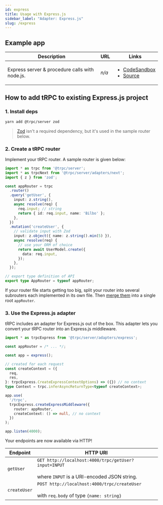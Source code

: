 ```yaml
---
id: express
title: Usage with Express.js
sidebar_label: "Adapter: Express.js"
slug: /express
---
```



## Example app

<table>
  <thead>
    <tr>
      <th>Description</th>
      <th>URL</th>
      <th>Links</th>
    </tr>
  </thead>
  <tbody>
    <tr>
      <td>Express server &amp; procedure calls with node.js.</td>
      <td><em>n/a</em></td>
      <td>
        <ul>
          <li><a href="https://githubbox.com/trpc/trpc/tree/main/examples/express-server">CodeSandbox</a></li>
          <li><a href="https://github.com/trpc/trpc/tree/main/examples/express-server">Source</a></li>
        </ul>
      </td>
    </tr>
  </tbody>
</table>

## How to add tRPC to existing Express.js project



### 1. Install deps

```bash
yarn add @trpc/server zod
```

> [Zod](https://github.com/colinhacks/zod) isn't a required dependency, but it's used in the sample router below.

### 2. Create a tRPC router

Implement your tRPC router. A sample router is given below:

```ts
import * as trpc from '@trpc/server';
import * as trpcNext from '@trpc/server/adapters/next';
import { z } from 'zod';

const appRouter = trpc
  .router()
  .query('getUser', {
    input: z.string(),
    async resolve(req) {
      req.input; // string
      return { id: req.input, name: 'Bilbo' };
    },
  })
  .mutation('createUser', {
    // validate input with Zod
    input: z.object({ name: z.string().min(5) }),
    async resolve(req) {
      // use your ORM of choice
      return await UserModel.create({
        data: req.input,
      });
    },
  });

// export type definition of API
export type AppRouter = typeof appRouter;
```

If your router file starts getting too big, split your router into several subrouters each implemented in its own file. Then [merge them](/docs/merging-routers) into a single root `appRouter`.

### 3. Use the Express.js adapter

tRPC includes an adapter for Express.js out of the box. This adapter lets you convert your tRPC router into an Express.js middleware.

```ts
import * as trpcExpress from '@trpc/server/adapters/express';

const appRouter = /* ... */;

const app = express();

// created for each request
const createContext = ({
  req,
  res,
}: trpcExpress.CreateExpressContextOptions) => ({}) // no context
type Context = trpc.inferAsyncReturnType<typeof createContext>;

app.use(
  '/trpc',
  trpcExpress.createExpressMiddleware({
    router: appRouter,
    createContext: () => null, // no context
  })
);

app.listen(4000);
```

Your endpoints are now available via HTTP!

| Endpoint     | HTTP URI                                                                                                   |
| ------------ | ---------------------------------------------------------------------------------------------------------- |
| `getUser`    | `GET http://localhost:4000/trpc/getUser?input=INPUT` <br/><br/>where `INPUT` is a URI-encoded JSON string. |
| `createUser` | `POST http://localhost:4000/trpc/createUser` <br/><br/>with `req.body` of type `{name: string}`            |
